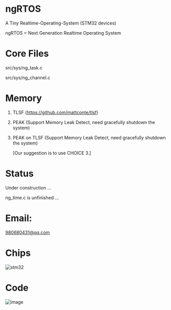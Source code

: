 # ngRTOS
A Tiny Realtime-Operating-System (STM32 devices)

ngRTOS = Next Generation Realtime Operating System

# Core Files
src/sys/ng_task.c

src/sys/ng_channel.c

# Memory
1. TLSF (https://github.com/mattconte/tlsf)
2. PEAK (Support Memory Leak Detect, need gracefully shutdown the system)
3. PEAK on TLSF (Support Memory Leak Detect, need gracefully shutdown the system)

   [Our suggestion is to use CHOICE 3.]

# Status
Under construction ...

ng_time.c is unfinished ...

# Email: 
980680431@qq.com

# Chips

![stm32](https://user-images.githubusercontent.com/28725147/211881021-549a4bdc-c3e2-4581-9ccc-b195aa9f7f2e.jpg)

# Code

![image](https://user-images.githubusercontent.com/28725147/212552325-978f46df-7dea-4188-a21a-a215a04d89f3.png)
